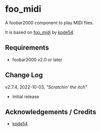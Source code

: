 
# foo_midi

A foobar2000 component to play MIDI files.

It is based on [foo_midi](https://gitlab.com/kode54/foo_midi) by [kode54](https://gitlab.com/kode54).

## Requirements

* foobar2000 v2.0 or later

## Change Log

v2.7.4, 2022-10-03, *"Scratchin' the itch"*

* Initial release

## Acknowledgements / Credits

* [kode54](https://gitlab.com/kode54)
